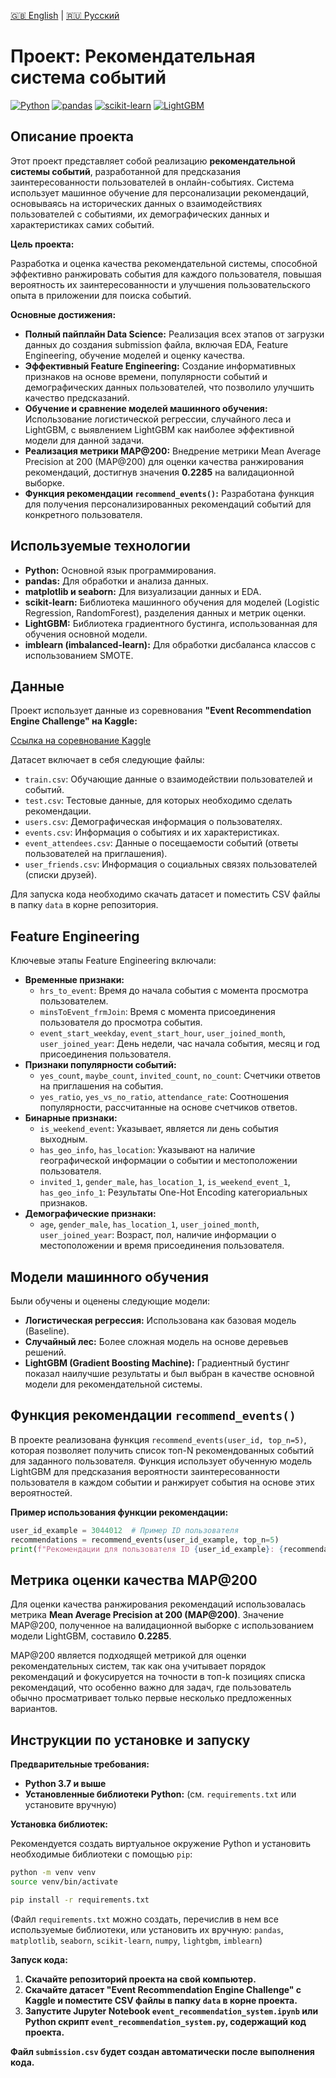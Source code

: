 [🇬🇧 English](README.en.md) | [🇷🇺 Русский](README.ru.md)

# Проект: Рекомендательная система событий

[![Python](https://img.shields.io/badge/Python-3.7+-blue.svg)](https://www.python.org/)
[![pandas](https://img.shields.io/badge/pandas-1.1+-green.svg)](https://pandas.pydata.org/)
[![scikit-learn](https://img.shields.io/badge/scikit--learn-0.23+-orange.svg)](https://scikit-learn.org/stable/)
[![LightGBM](https://img.shields.io/badge/LightGBM-3.0+-lightgreen.svg)](https://lightgbm.readthedocs.io/en/latest/)

## Описание проекта

Этот проект представляет собой реализацию **рекомендательной системы событий**, разработанной для предсказания заинтересованности пользователей в онлайн-событиях.  Система использует машинное обучение для персонализации рекомендаций, основываясь на исторических данных о взаимодействиях пользователей с событиями, их демографических данных и характеристиках самих событий.

**Цель проекта:**

Разработка и оценка качества рекомендательной системы, способной эффективно ранжировать события для каждого пользователя, повышая вероятность их заинтересованности и улучшения пользовательского опыта в приложении для поиска событий.

**Основные достижения:**

* **Полный пайплайн Data Science:** Реализация всех этапов от загрузки данных до создания submission файла, включая EDA, Feature Engineering, обучение моделей и оценку качества.
* **Эффективный Feature Engineering:** Создание информативных признаков на основе времени, популярности событий и демографических данных пользователей, что позволило улучшить качество предсказаний.
* **Обучение и сравнение моделей машинного обучения:** Использование логистической регрессии, случайного леса и LightGBM, с выявлением LightGBM как наиболее эффективной модели для данной задачи.
* **Реализация метрики MAP@200:** Внедрение метрики Mean Average Precision at 200 (MAP@200) для оценки качества ранжирования рекомендаций, достигнув значения **0.2285** на валидационной выборке.
* **Функция рекомендации `recommend_events()`:** Разработана функция для получения персонализированных рекомендаций событий для конкретного пользователя.

## Используемые технологии

* **Python:** Основной язык программирования.
* **pandas:** Для обработки и анализа данных.
* **matplotlib и seaborn:** Для визуализации данных и EDA.
* **scikit-learn:** Библиотека машинного обучения для моделей (Logistic Regression, RandomForest), разделения данных и метрик оценки.
* **LightGBM:** Библиотека градиентного бустинга, использованная для обучения основной модели.
* **imblearn (imbalanced-learn):** Для обработки дисбаланса классов с использованием SMOTE.

## Данные

Проект использует данные из соревнования **"Event Recommendation Engine Challenge" на Kaggle:**

[Ссылка на соревнование Kaggle](https://www.kaggle.com/competitions/event-recommendation-engine-challenge)

Датасет включает в себя следующие файлы:

* `train.csv`: Обучающие данные о взаимодействии пользователей и событий.
* `test.csv`: Тестовые данные, для которых необходимо сделать рекомендации.
* `users.csv`: Демографическая информация о пользователях.
* `events.csv`: Информация о событиях и их характеристиках.
* `event_attendees.csv`: Данные о посещаемости событий (ответы пользователей на приглашения).
* `user_friends.csv`: Информация о социальных связях пользователей (списки друзей).

Для запуска кода необходимо скачать датасет и поместить CSV файлы в папку `data` в корне репозитория.

## Feature Engineering

Ключевые этапы Feature Engineering включали:

* **Временные признаки:**
    * `hrs_to_event`: Время до начала события с момента просмотра пользователем.
    * `minsToEvent_frmJoin`: Время с момента присоединения пользователя до просмотра события.
    * `event_start_weekday`, `event_start_hour`, `user_joined_month`, `user_joined_year`: День недели, час начала события, месяц и год присоединения пользователя.
* **Признаки популярности событий:**
    * `yes_count`, `maybe_count`, `invited_count`, `no_count`: Счетчики ответов на приглашения на события.
    * `yes_ratio`, `yes_vs_no_ratio`, `attendance_rate`: Соотношения популярности, рассчитанные на основе счетчиков ответов.
* **Бинарные признаки:**
    * `is_weekend_event`:  Указывает, является ли день события выходным.
    * `has_geo_info`, `has_location`:  Указывают на наличие географической информации о событии и местоположении пользователя.
    * `invited_1`, `gender_male`, `has_location_1`, `is_weekend_event_1`, `has_geo_info_1`:  Результаты One-Hot Encoding категориальных признаков.
* **Демографические признаки:**
    * `age`, `gender_male`, `has_location_1`, `user_joined_month`, `user_joined_year`:  Возраст, пол, наличие информации о местоположении и время присоединения пользователя.

## Модели машинного обучения

Были обучены и оценены следующие модели:

* **Логистическая регрессия:**  Использована как базовая модель (Baseline).
* **Случайный лес:**  Более сложная модель на основе деревьев решений.
* **LightGBM (Gradient Boosting Machine):**  Градиентный бустинг показал наилучшие результаты и был выбран в качестве основной модели для рекомендательной системы.

## Функция рекомендации `recommend_events()`

В проекте реализована функция `recommend_events(user_id, top_n=5)`, которая позволяет получить список топ-N рекомендованных событий для заданного пользователя. Функция использует обученную модель LightGBM для предсказания вероятности заинтересованности пользователя в каждом событии и ранжирует события на основе этих вероятностей.

**Пример использования функции рекомендации:**

```python
user_id_example = 3044012  # Пример ID пользователя
recommendations = recommend_events(user_id_example, top_n=5)
print(f"Рекомендации для пользователя ID {user_id_example}: {recommendations}")
```

## Метрика оценки качества MAP@200

Для оценки качества ранжирования рекомендаций использовалась метрика **Mean Average Precision at 200 (MAP@200)**.  Значение MAP@200, полученное на валидационной выборке с использованием модели LightGBM, составило **0.2285**.

MAP@200 является подходящей метрикой для оценки рекомендательных систем, так как она учитывает порядок рекомендаций и фокусируется на точности в топ-k позициях списка рекомендаций, что особенно важно для задач, где пользователь обычно просматривает только первые несколько предложенных вариантов.

## Инструкции по установке и запуску

**Предварительные требования:**

* **Python 3.7 и выше**
* **Установленные библиотеки Python:** (см. `requirements.txt` или установите вручную)

**Установка библиотек:**

Рекомендуется создать виртуальное окружение Python и установить необходимые библиотеки с помощью `pip`:

```bash
python -m venv venv
source venv/bin/activate

pip install -r requirements.txt
```

(Файл `requirements.txt` можно создать, перечислив в нем все используемые библиотеки, или установить их вручную: `pandas`, `matplotlib`, `seaborn`, `scikit-learn`, `numpy`, `lightgbm`, `imblearn`)

**Запуск кода:**

1. **Скачайте репозиторий проекта на свой компьютер.**
2. **Скачайте датасет "Event Recommendation Engine Challenge" с Kaggle и поместите CSV файлы в папку `data` в корне проекта.**
3. **Запустите Jupyter Notebook `event_recommendation_system.ipynb` или Python скрипт `event_recommendation_system.py`, содержащий код проекта.**

**Файл `submission.csv` будет создан автоматически после выполнения кода.**
